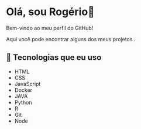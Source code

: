 # Olá, sou Rogério👋

Bem-vindo ao meu perfil do GitHub!

Aqui você pode encontrar alguns dos meus projetos .

## 🚀 Tecnologias que eu uso

- HTML
- CSS
- JavaScript
- Docker
- JAVA
- Python
- R
- Git
- Node 




